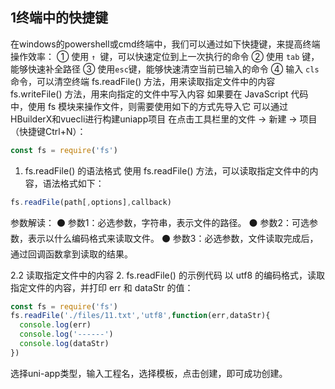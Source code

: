 ## 1终端中的快捷键
在windows的powershell或cmd终端中，我们可以通过如下快捷键，来提高终端操作效率：
① 使用 `↑ `键，可以快速定位到上一次执行的命令
② 使用 `tab` 键，能够快速补全路径
③ 使用` esc `键，能够快速清空当前已输入的命令
④ 输入 `cls` 命令，可以清空终端
 fs.readFile() 方法，用来读取指定文件中的内容
 fs.writeFile() 方法，用来向指定的文件中写入内容
如果要在 JavaScript 代码中，使用 fs 模块来操作文件，则需要使用如下的方式先导入它
可以通过HBuilderX和vuecli进行构建uniapp项目
在点击工具栏里的文件 -> 新建 -> 项目（快捷键Ctrl+N）：
```js
const fs = require('fs')
```
1. fs.readFile() 的语法格式
使用 fs.readFile() 方法，可以读取指定文件中的内容，语法格式如下：
```js
fs.readFile(path[,options],callback)
```
参数解读：
⚫ 参数1：必选参数，字符串，表示文件的路径。
⚫ 参数2：可选参数，表示以什么编码格式来读取文件。
⚫ 参数3：必选参数，文件读取完成后，通过回调函数拿到读取的结果。

2.2 读取指定文件中的内容
2. fs.readFile() 的示例代码
以 utf8 的编码格式，读取指定文件的内容，并打印 err 和 dataStr 的值：
``` js
const fs = require('fs')
fs.readFile('./files/11.txt','utf8',function(err,dataStr){
  console.log(err)
  console.log('------')
  console.log(dataStr)
})
```
选择uni-app类型，输入工程名，选择模板，点击创建，即可成功创建。

